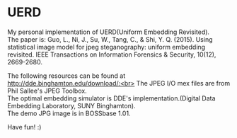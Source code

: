 # UERD
My personal implementation of UERD(Uniform Embedding Revisited).<br>
The paper is: Guo, L., Ni, J., Su, W., Tang, C., \& Shi, Y. Q. (2015). Using statistical image model for jpeg steganography: uniform embedding revisited. IEEE Transactions on Information Forensics \& Security, 10(12), 2669-2680.<br>

The following resources can be found at http://dde.binghamton.edu/download/:<br>
The JPEG I/O mex files are from Phil Sallee's JPEG Toolbox.<br>
The optimal embedding simulator is DDE's implementation.(Digital Data Embedding Laboratory, SUNY Binghamton).<br>
The demo JPG image is in BOSSbase 1.01.<br>

Have fun! :)

